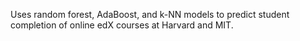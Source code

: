 Uses random forest, AdaBoost, and k-NN models to predict student completion of online edX courses at Harvard and MIT.
